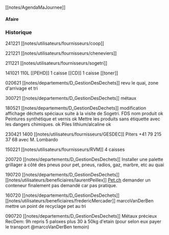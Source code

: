 [[notes/AgendaMaJournee]]

#### Afaire

### Historique
241221 [[notes/utilisateurs/fournisseurs/coop]]

221221 [[notes/utilisateurs/fournisseurs/cheneviers]] 

211221 [[notes/utilisateurs/fournisseurs/sogetri]] 

141021 110L [[PEHD]] 1 caisse [[CD]] 1 caisse [[toner]]

020621 [[notes/departements/D_GestionDesDechets]] revu le quai, zone d'arrivage et tri

300721 [[notes/departements/D_GestionDesDechets]] métaux

180521 [[notes/departements/D_GestionDesDechets]] modification affichage déchets spéciaux suite à la visite de Sogetri. FDS nom produit ok
Peintures synthétique et vernis ok
Mettre les produits sans étiquette avec les dangers chimiques. ok
Piles lithium/alcaline ok

230421 1400 [[notes/utilisateurs/fournisseurs/GESDEC]] Piters +41 79 215 37 68 avec M. Lombardo 

150221 [[notes/utilisateurs/fournisseurs/RVM]] 4 caisses

200720 [[notes/departements/D_GestionDesDechets]] Installer une palette grillager à côté des pneus pour pet, pneus, radios, gaz, marbre, etc au quai

190720 [[notes/departements/D_GestionDesDechets]] [[notes/utilisateurs/beneficiaires/laurentPeillex]] [Pet.ch](http://Pet.ch) demander un conteneur finalement pas demandé car pas pratique.

160720 [[notes/departements/D_GestionDesDechets]] [[notes/utilisateurs/beneficiaires/fredericMercader]] marcoVanDerBen mettre un point de recyclage pet au tri

090720 [[notes/departements/D_GestionDesDechets]]  Métaux précieux RecDem: 9h repris 5 paloxes plus 30 à 50kg d'etain (pour selon eux payer le transport @marcoVanDerBen  temoin)
